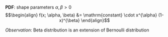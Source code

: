**PDF**: shape parameters $\alpha, \beta > 0$
$$\begin{align}
f(x; \alpha, \beta) &= \mathrm{constant} \cdot x^{\alpha} (1-x)^{\beta}
\end{align}$$

*Observation*: Beta distribution is an extension of Bernoulli distribution